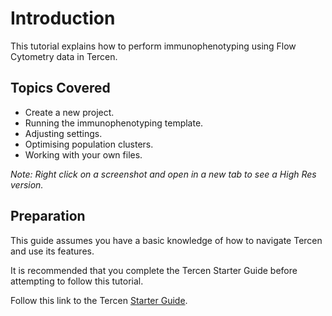 # Introduction

This tutorial explains how to perform immunophenotyping using Flow Cytometry data in Tercen.

## Topics Covered

- Create a new project.
- Running the immunophenotyping template.
- Adjusting settings.
- Optimising population clusters.
- Working with your own files.

_Note: Right click on a screenshot and open in a new tab to see a High Res version._

## Preparation

This guide assumes you have a basic knowledge of how to navigate Tercen and use its features.

It is recommended that you complete the Tercen Starter Guide before attempting to follow this tutorial.

Follow this link to the Tercen [Starter Guide](https://tercen.github.io/starter_guide/).
